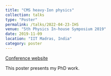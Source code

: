 ```yaml
---
title: "CMS heavy-Ion physics"
collection: talks
type: "Poster"
permalink: /talks/2022-04-23-IHS
venue: "5th Physics In-house Symposium 2019"
date: 2019-11-09
location: "IIT Madras, India"
category: poster
---
```

[Conference website](https://physics.iitm.ac.in/pihs19/poster.html)

This poster presents my PhD work.
